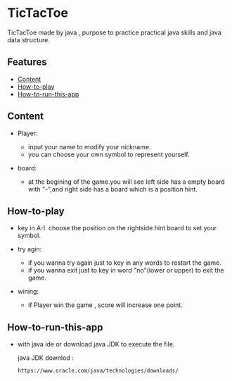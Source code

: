 # TicTacToe
  TicTacToe made by java , purpose to practice practical java skills and java data structure.
  

## Features
* [Content](#content)
* [How-to-play](#how-to-play)
* [How-to-run-this-app](#how-to-run-this-app)


## Content

* Player:

  * input your name to modify your nickname.
  * you can choose your own symbol to represent yourself.

* board:
  * at the begining of the game.you will see left side has a empty board with "-",and right side has a board which is a position hint.
  


## How-to-play

  * key in A-I. choose the position on the rightside hint board to set your symbol.

  * try agin:

    * if you wanna try again just to key in any words to restart the game.
    * if you wanna exit just to key in word "no"(lower or upper) to exit the game.

  * wining:

    * if Player win the game , score will increase one point. 

## How-to-run-this-app

  * with java ide or download java JDK to execute the file.
    
    java JDK downlod :
    
    ```
    https://www.oracle.com/java/technologies/downloads/
    ```


